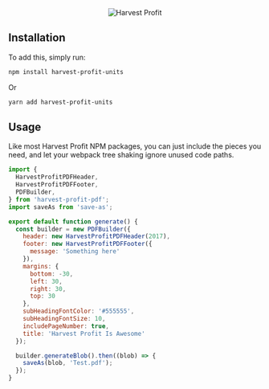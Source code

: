 <div style="text-align: center">
  <img src="https://www.harvestprofit.com/logo.png" alt="Harvest Profit"></img>
</div>

## Installation

To add this, simply run:
```bash
npm install harvest-profit-units
```
Or
```bash
yarn add harvest-profit-units
```

## Usage

Like most Harvest Profit NPM packages, you can just include the pieces you need, and let your webpack tree shaking ignore unused code paths.

```js
import {
  HarvestProfitPDFHeader,
  HarvestProfitPDFFooter,
  PDFBuilder,
} from 'harvest-profit-pdf';
import saveAs from 'save-as';

export default function generate() {
  const builder = new PDFBuilder({
    header: new HarvestProfitPDFHeader(2017),
    footer: new HarvestProfitPDFFooter({
      message: 'Something here'
    }),
    margins: {
      bottom: -30,
      left: 30,
      right: 30,
      top: 30
    },
    subHeadingFontColor: '#555555',
    subHeadingFontSize: 10,
    includePageNumber: true,
    title: 'Harvest Profit Is Awesome'
  });

  builder.generateBlob().then((blob) => {
    saveAs(blob, 'Test.pdf');
  });
}
```
